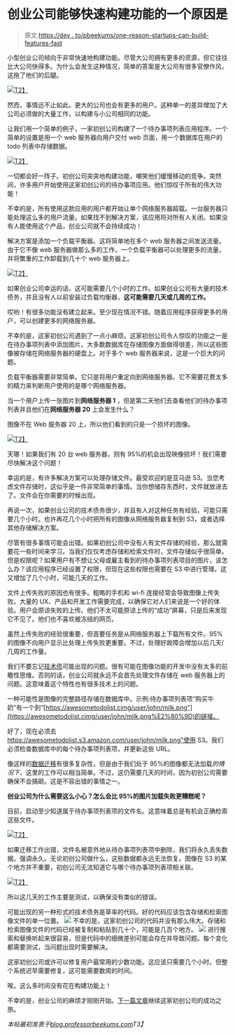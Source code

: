 # 创业公司能够快速构建功能的一个原因是

> 原文:[https://dev . to/pbeekums/one-reason-startups-can-build-features-fast](https://dev.to/pbeekums/one-reason-startups-can-build-features-fast)

小型创业公司倾向于非常快速地构建功能。尽管大公司拥有更多的资源，但它往往比大公司快得多。为什么会发生这种情况，简单的答案是大公司有很多官僚作风，这拖了他们的后腿。

[![](img/29e6d2844a727f1f84268a1ea8ee4fd1.png)T2】](https://res.cloudinary.com/practicaldev/image/fetch/s--VSW0Z86I--/c_limit%2Cf_auto%2Cfl_progressive%2Cq_auto%2Cw_880/https://blog.professorbeekums.com/img/2017/5/speed.jpg)

然而，事情远不止如此。更大的公司也会有更多的用户。这种单一的差异增加了大公司必须做的大量工作，以构建与小公司相同的功能。

让我们用一个简单的例子，一家初创公司构建了一个待办事项列表应用程序。一个简单的设置是用一个 web 服务器向用户交付 web 页面，用一个数据库在用户的 todo 列表中存储数据。

[![](img/d6bca4c9d1667af19b28a8f67937728d.png)T2】](https://res.cloudinary.com/practicaldev/image/fetch/s--CqRaMyT---/c_limit%2Cf_auto%2Cfl_progressive%2Cq_auto%2Cw_880/https://blog.professorbeekums.com/img/2017/5/basicwebapp.png)

一切都会好一阵子。初创公司突突地构建功能，嘲笑他们缓慢移动的竞争。突然间，许多用户开始使用这家初创公司的待办事项应用。他们惊叹于所有的伟大功能！

不幸的是，所有使用这款应用的用户都开始让单个网络服务器超载。一台服务器只能处理这么多的用户流量。如果找不到解决方案，该应用将对所有人关闭。如果没有人能使用这个产品，创业公司就不会持续成功！

解决方案是添加一个负载平衡器。这将简单地在多个 web 服务器之间发送流量。由于它不像 web 服务器做那么多的工作，一个负载平衡器可以处理更多的流量，并将繁重的工作卸载到几十个 web 服务器上。

[![](img/70e6113412069d5ef9a55b1c3936e93c.png)T2】](https://res.cloudinary.com/practicaldev/image/fetch/s--s3PcF1Mh--/c_limit%2Cf_auto%2Cfl_progressive%2Cq_auto%2Cw_880/https://blog.professorbeekums.com/img/2017/5/loadbalancer.png)

如果创业公司幸运的话，这可能需要几个小时的工作。如果创业公司有大量的技术债务，并且没有人以前安装过负载均衡器，**这可能需要几天或几周的工作。**

哎哟！有很多功能没有建立起来。至少现在情况不错。随着应用程序获得更多的用户，可以创建更多的网络服务器。

不幸的是，这家初创公司遇到了一点小麻烦。这家初创公司令人惊叹的功能之一是在待办事项列表中添加图片。大多数数据库在存储图像方面做得很差，所以这些图像被存储在网络服务器的硬盘上。对于多个 web 服务器来说，这是一个巨大的问题。

负载平衡器需要非常简单。它只是将用户重定向到网络服务器。它不需要花费太多的精力来判断用户使用的是哪个网络服务器。

当一个用户上传一张图片到**网络服务器 1** ，但是第二天他们去查看他们的待办事项列表并且他们在**网络服务器 20** 上会发生什么？

图像不在 Web 服务器 20 上，所以他们看到的只是一个损坏的图像。

[![](img/88b8e2fcc64e46356c19fb88593bd569.png)T2】](https://res.cloudinary.com/practicaldev/image/fetch/s--yTjAat3m--/c_limit%2Cf_auto%2Cfl_progressive%2Cq_auto%2Cw_880/https://blog.professorbeekums.com/img/2017/5/noexist.png)

天哪！如果我们有 20 台 web 服务器，则有 95%的机会出现映像损坏！我们需要尽快解决这个问题！

幸运的是，有许多解决方案可以处理存储文件。最受欢迎的是亚马逊 S3。当您考虑文件存储时，这似乎是一件非常简单的事情。当你想储存东西时，文件就放进去了。文件会在你需要的时候出现。

再说一次，如果创业公司的技术债务很少，并且有人对这种任务有经验，可能只需要几个小时。也许再花几个小时把所有的图像从网络服务器复制到 S3，或者选择其他存储解决方案。

尽管有很多事情可能会出错。如果初创公司中没有人有文件存储的经验，那么就需要花一些时间来学习。当我们仅仅考虑存储和检索文件时，文件存储似乎很简单。但是权限呢？如果用户有不想让父母或雇主看到的待办事项列表项目的图片，该怎么办？该应用程序已经设置了权限，但现在这些权限也需要在 S3 中进行管理。这又增加了几个小时，可能几天的工作。

文件上传失败的原因也有很多。粗略的手机和 wi-fi 连接经常会导致图像上传失败。大量的 UX、产品和开发工作需要完成，以确保它对人们来说是一个好的体验。用户会原谅失败的上传。他们不太可能原谅上传的“成功”屏幕，只是后来发现它不见了。他们也不喜欢被冻结的网页。

虽然上传失败的经验很重要，但首要任务是从网络服务器上下载所有文件。95%的图像不向用户显示比处理上传失败更重要。不过，处理好故障会增加以后几天/几周的工作量。

我们不要忘记[技术债](https://blog.professorbeekums.com/2016/06/technical-debt.html)可能出现的问题。很有可能在图像功能的开发中没有太多的前瞻性思维。否则的话，创业公司就永远不会首先处理文件存储在 web 服务器上的问题。这意味着这个特性也有很多技术上的问题。

一种可能性是图像的完整路径存储在数据库中。示例:待办事项列表项“购买牛奶”有一个到“[https://awesometodolist.cimg/user/john/milk.png"](https://awesometodolist.cimg/user/john/milk.png%E2%80%9D)的链接。

好了，现在必须去 https://awesometodolist.s3.amazon.com/user/john/milk.png"使用 S3。我们必须检查数据库中的每个待办事项列表项，并更新这些 URL。

像这样的[数据迁移](https://blog.professorbeekums.com/2016/10/how-to-handle-data-migration.html)有很多复杂性，但是由于我们处于 95%的图像都无法加载*的情况下*，这里的工作可以相当简单。不过，这仍需要几天的时间，因为初创公司需要确保不会搞砸。这是不容出错的事情之一。

**创业公司为什么需要这么小心？怎么会比 95%的图片加载失败更糟糕呢？**

目前，启动至少知道属于待办事项列表项的文件名。这意味着总是有机会正确检索这些文件。

[![](img/2f4c81ef87d2c8eb1d6680503e248068.png)T2】](https://res.cloudinary.com/practicaldev/image/fetch/s--q0eev4Bp--/c_limit%2Cf_auto%2Cfl_progressive%2Cq_auto%2Cw_880/https://blog.professorbeekums.com/img/2017/5/findimage.png)

如果迁移工作出错，文件名被意外地从待办事项列表项中删除，我们将永久丢失数据。强调永久。无论初创公司做什么，这些数据都永远无法恢复。图像在 S3 的某个地方并不重要，初创公司无法知道它与哪个待办事项列表项相关联。

[![](img/f530778a4317eed2a6baf58af7bf7193.png)T2】](https://res.cloudinary.com/practicaldev/image/fetch/s--TuQJQWDM--/c_limit%2Cf_auto%2Cfl_progressive%2Cq_auto%2Cw_880/https://blog.professorbeekums.com/img/2017/5/noimage.png)

所以这几天的工作主要是测试，以确保没有类似的错误。

可能出现的另一种形式的技术债务是草率的代码。好的代码应该包含存储和检索图像文件的单一位置。 [![](img/ee0de4264dd9fe5d19399c09ed65ddd6.png)](https://res.cloudinary.com/practicaldev/image/fetch/s--akSXrMpA--/c_limit%2Cf_auto%2Cfl_progressive%2Cq_auto%2Cw_880/https://blog.professorbeekums.com/img/2017/5/goodcode.png) 不幸的是，这家初创公司的代码并没有那么伟大。存储和检索图像文件的代码已经被复制和粘贴到几十个，可能是几百个地方。 [![](img/afa4f41a278c6db911e33cc50b026fe8.png)](https://res.cloudinary.com/practicaldev/image/fetch/s--jtlbW1MZ--/c_limit%2Cf_auto%2Cfl_progressive%2Cq_auto%2Cw_880/https://blog.professorbeekums.com/img/2017/5/sloppycode.png) 进行搜索和替换听起来很容易，但是代码中的细微差别可能会存在并导致问题。每个变化都需要测试，当问题出现时需要解决。

这家初创公司或许可以修复用户最常用的少数功能。这应该只需要几个小时。但整个系统迟早需要修复，这可能需要数周的时间。

唉。这么多时间没有花在构建功能上！

不幸的是，创业公司的麻烦才刚刚开始。[下一篇文章](https://blog.professorbeekums.com/building-no-features-2)继续这家初创公司的成功之旅。

*本帖最初发表于[blog.professorbeekums.com](https://blog.professorbeekums.com/building-no-features-1/)T3】*
